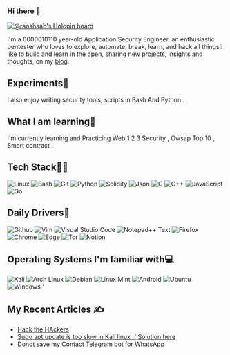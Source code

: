### Hi there 👋

[![@raoshaab's Holopin board](https://holopin.me/raoshaab)](https://holopin.io/@raoshaab)

[comment]: <![](/.github/2banner.jpg)>


I'm a 0000010110 year-old Application Security Engineer,  an enthusiastic pentester  who loves to explore, automate, break, learn, and hack all things!I like to build and learn in the open, sharing new projects, insights and thoughts, on my [blog](https://raoshaab.medium.com/).


## Experiments🧪
I also enjoy writing security tools, scripts in Bash And Python . 

## What I am learning📖
I'm currently learning and Practicing Web 1 2 3 Security , Owsap Top 10 , Smart contract .



## Tech Stack👨‍💻
![Linux](https://img.shields.io/badge/Linux-FCC624?style=for-the-badge&logo=linux&logoColor=black)
![Bash](https://img.shields.io/badge/GNU%20Bash-4EAA25?style=for-the-badge&logo=GNU%20Bash&logoColor=white)
![Git](https://img.shields.io/badge/GIT-E44C30?style=for-the-badge&logo=git&logoColor=white)
![Python](https://img.shields.io/badge/python-3670A0?style=for-the-badge&logo=python&logoColor=ffdd54)
![Solidity](https://img.shields.io/badge/Solidity-e6e6e6?style=for-the-badge&logo=solidity&logoColor=black)
![Json](https://img.shields.io/badge/json-5E5C5C?style=for-the-badge&logo=json&logoColor=white)
![C](https://img.shields.io/badge/C-00599C?style=for-the-badge&logo=c&logoColor=white)
![C++](https://img.shields.io/badge/c++-%2300599C.svg?style=for-the-badge&logo=c%2B%2B&logoColor=white)
![JavaScript](https://img.shields.io/badge/javascript-%23323330.svg?style=for-the-badge&logo=javascript&logoColor=%23F7DF1E)
![Go](https://img.shields.io/badge/Go-00ADD8?style=for-the-badge&logo=go&logoColor=white)


## Daily Drivers🧰

![Github](https://img.shields.io/badge/GitHub-100000?style=for-the-badge&logo=github&logoColor=white)
![Vim](https://img.shields.io/badge/VIM-%2311AB00.svg?style=for-the-badge&logo=vim&logoColor=white)
![Visual Studio Code](https://img.shields.io/badge/Visual%20Studio%20Code-0078d7.svg?style=for-the-badge&logo=visual-studio-code&logoColor=white)
![Notepad++ Text](https://img.shields.io/badge/Notepad++-100000?style=for-the-badge&logo=notepad++&color=Green)
![Firefox](https://img.shields.io/badge/Firefox_Browser-FF7139?style=for-the-badge&logo=Firefox-Browser&logoColor=white)
![Chrome](https://img.shields.io/badge/Google_chrome-4285F4?style=for-the-badge&logo=Google-chrome&logoColor=white)
![Edge](https://img.shields.io/badge/Microsoft_Edge-0078D7?style=for-the-badge&logo=Microsoft-edge&logoColor=white)
![Tor](https://img.shields.io/badge/Tor_Browser-7D4698?style=for-the-badge&logo=Tor-Browser&logoColor=white)
![Notion](https://img.shields.io/badge/Notion-000000?style=for-the-badge&logo=notion&logoColor=white)

## Operating Systems I'm familiar with💻
![Kali](https://img.shields.io/badge/Kali_Linux-557C94?style=for-the-badge&logo=kali-linux&logoColor=white)
![Arch Linux](https://img.shields.io/badge/Arch_Linux-1793D1?style=for-the-badge&logo=arch-linux&logoColor=white)
![Debian](https://img.shields.io/badge/Debian-A81D33?style=for-the-badge&logo=debian&logoColor=white)
![Linux Mint](https://img.shields.io/badge/Linux_Mint-87CF3E?style=for-the-badge&logo=linux-mint&logoColor=white)
![Android](https://img.shields.io/badge/Android-3DDC84?style=for-the-badge&logo=android&logoColor=white)
![Ubuntu](https://img.shields.io/badge/Ubuntu-E95420?style=for-the-badge&logo=ubuntu&logoColor=white)
![Windows](https://img.shields.io/badge/Windows-0078D6?style=for-the-badge&logo=windows&logoColor=white)
![]()'


## My Recent Articles ✍️
- [Hack the HAckers](https://raoshaab.medium.com/hack-the-hackers-7d4ffbc70858)
- [Sudo apt update is too slow in Kali linux :( Solution here](https://raoshaab.medium.com/sudo-apt-update-is-too-slow-in-kali-linux-solution-is-here-21ba737252a4)
- [Donot save my Contact Telegram bot for WhatsApp](https://raoshaab.medium.com/donot-save-my-contact-telegram-bot-for-whatsapp-9dc9c6690953)
